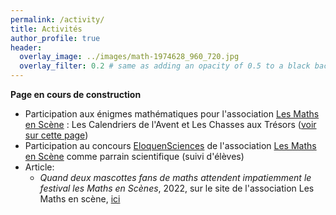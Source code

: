 ```yaml
---
permalink: /activity/
title: Activités
author_profile: true
header:
  overlay_image: ../images/math-1974628_960_720.jpg
  overlay_filter: 0.2 # same as adding an opacity of 0.5 to a black background
---
```

**Page en cours de construction**

- Participation aux énigmes mathématiques pour l'association [Les Maths en Scène](https://lesmathsenscene.fr/) : Les Calendriers de l'Avent et Les Chasses aux Trésors ([voir sur cette page](../_pages/like.md#enigmes-math))
- Participation au concours [EloquenSciences](https://lesmathsenscene.fr/concours/eloquensciences/) 
de l'association [Les Maths en Scène](https://lesmathsenscene.fr/) comme parrain scientifique (suivi d'élèves)
- Article:
	- *Quand deux mascottes fans de maths attendent impatiemment le festival les Maths en Scènes*, 2022, sur le site de l'association Les Maths en scène, 
	[ici](https://lesmathsenscene.fr/2022/construire-une-culture-mathematique-commune-classe-de-cm1-cm2-de-millay/)


<!--- Publication de vulgarisation (à venir)  -->
